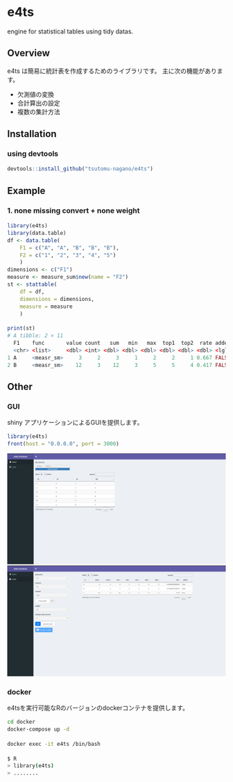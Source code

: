 # e4ts
engine for statistical tables using tidy datas.

## Overview
e4ts は簡易に統計表を作成するためのライブラリです。
主に次の機能があります。
- 欠測値の変換
- 合計算出の設定
- 複数の集計方法

## Installation
### using devtools
```R
devtools::install_github("tsutomu-nagano/e4ts")
```

## Example
### 1. none missing convert + none weight
```R
library(e4ts)
library(data.table)
df <- data.table(
	F1 = c("A", "A", "B", "B", "B"),
	F2 = c("1", "2", "3", "4", "5")
	)
dimensions <- c("F1")
measure <- measure_sum$new(name = "F2")
st <- stattable(
	df = df,
	dimensions = dimensions,
	measure = measure
	)

print(st)
# A tibble: 2 × 11
  F1    func       value count   sum   min   max  top1  top2  rate added
  <chr> <list>     <dbl> <int> <dbl> <dbl> <dbl> <dbl> <dbl> <dbl> <lgl>
1 A     <measr_sm>     3     2     3     1     2     2     1 0.667 FALSE
2 B     <measr_sm>    12     3    12     3     5     5     4 0.417 FALSE

```

## Other
### GUI
shiny アプリケーションによるGUIを提供します。
```R
library(e4ts)
front(host = "0.0.0.0", port = 3000)
```
![screenshot1](/assets/screenshot1.png)
![screenshot2](/assets/screenshot2.png)

### docker
e4tsを実行可能なRのバージョンのdockerコンテナを提供します。
```sh
cd docker
docker-compose up -d

docker exec -it e4ts /bin/bash

$ R
> library(e4ts)
> ........
```

